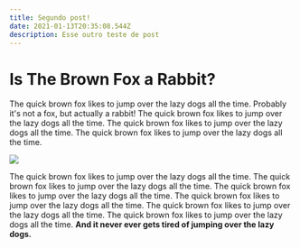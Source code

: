 ```yaml
---
title: Segundo post!
date: 2021-01-13T20:35:08.544Z
description: Esse outro teste de post
---
```

# Is The Brown Fox a Rabbit?

The quick brown fox likes to jump over the lazy dogs all the time. Probably it's not a fox, but actually a rabbit! The quick brown fox likes to jump over the lazy dogs all the time. The quick brown fox likes to jump over the lazy dogs all the time. The quick brown fox likes to jump over the lazy dogs all the time.

![](/img/bbb-splash.png)

The quick brown fox likes to jump over the lazy dogs all the time. The quick brown fox likes to jump over the lazy dogs all the time. The quick brown fox likes to jump over the lazy dogs all the time. The quick brown fox likes to jump over the lazy dogs all the time. The quick brown fox likes to jump over the lazy dogs all the time. The quick brown fox likes to jump over the lazy dogs all the time. **And it never ever gets tired of jumping over the lazy dogs.**